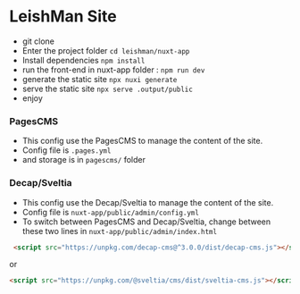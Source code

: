 # LeishMan Site
- git clone
- Enter the project folder `cd leishman/nuxt-app`
- Install dependencies `npm install`
- run the front-end in nuxt-app folder : `npm run dev`
- generate the static site `npx nuxi generate`
- serve the static site `npx serve .output/public     `
- enjoy


### PagesCMS
- This config use the PagesCMS to manage the content of the site.
- Config file is `.pages.yml`
- and storage is in `pagescms/` folder

### Decap/Sveltia
- This config use the Decap/Sveltia to manage the content of the site.
- Config file is `nuxt-app/public/admin/config.yml`
- To switch between PagesCMS and Decap/Sveltia, change between these two lines in `nuxt-app/public/admin/index.html`
```html
 <script src="https://unpkg.com/decap-cms@^3.0.0/dist/decap-cms.js"></script> 
 ```
 or 
 ```html
 <script src="https://unpkg.com/@sveltia/cms/dist/sveltia-cms.js"></script>
```

